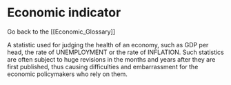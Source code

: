# Economic indicator

Go back to the [[Economic_Glossary]]


A statistic used for judging the health of an economy, such as GDP per head, the rate of UNEMPLOYMENT or the rate of INFLATION. Such statistics are often subject to huge revisions in the months and years after they are first published, thus causing difficulties and embarrassment for the economic policymakers who rely on them.

